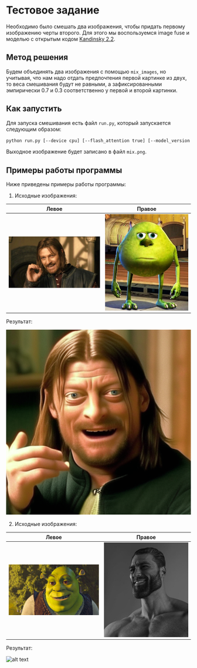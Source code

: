 # Тестовое задание

Необходимо было смешать два изображения, чтобы придать первому изображению черты второго. Для этого мы воспользуемся image fuse и моделью с открытым кодом [Kandinsky 2.2](https://github.com/ai-forever/Kandinsky-2).

## Метод решения

Будем объединять два изображения с помощью `mix_images`, но учитывая, что нам надо отдать предпочтения первой картинке из двух, то веса смешивания будут не равными, а зафиксированными эмпирически 0.7 и 0.3 соответственно у первой и второй картинки.

## Как запустить

Для запуска смешивания есть файл `run.py`, который запускается следующим образом:
```bash
python run.py [--device cpu] [--flash_attention true] [--model_version 2.2] img1.jpg img2.jpg
```
Выходное изображение будет записано в файл `mix.png`.

## Примеры работы программы

Ниже приведены примеры работы программы:

1. Исходные изображения:

| Левое | Правое |
| -- | --- |
| ![alt text](imgs/image1.jpeg "Left") | ![alt text](imgs/image2.jpeg "Right") |

Результат:

![alt text](imgs/mix1.png "First mix")

2. Исходные изображения:

| Левое | Правое |
| -- | --- |
| ![alt text](imgs/image3.jpeg "Left") | ![alt text](imgs/image4.jpeg "Right") |

Результат:

![alt text](mix2.png "Second mix")
